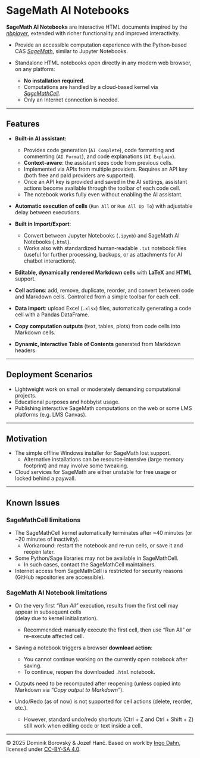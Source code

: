 # SageMath AI Notebooks

**SageMath AI Notebooks** are interactive HTML documents inspired by the [*nbplayer*](https://github.com/ingodahn/nbplayer), extended with richer functionality and improved interactivity.

* Provide an accessible computation experience with the Python‑based CAS [*SageMath*](https://www.sagemath.org/), similar to Jupyter Notebooks.

* Standalone HTML notebooks open directly in any modern web browser, on any platform:

  * **No installation required**.
  * Computations are handled by a cloud‑based kernel via [*SageMathCell*](https://sagecell.sagemath.org/).
  * Only an Internet connection is needed.

***

## Features

* **Built‑in AI assistant:**

  * Provides code generation (`AI Complete`), code formatting and commenting (`AI Format`), and code explanations (`AI Explain`).
  * **Context‑aware**: the assistant sees code from previous cells.
  * Implemented via APIs from multiple providers. Requires an API key (both free and paid providers are supported).
  * Once an API key is provided and saved in the AI settings, assistant actions become available through the toolbar of each code cell.
  * The notebook works fully even without enabling the AI assistant.

* **Automatic execution of cells** (`Run All` or `Run All Up To`) with adjustable delay between executions.

* **Built in Import/Export**:

  * Convert between Jupyter Notebooks (`.ipynb`) and SageMath AI Notebooks (`.html`).
  * Works also with standardized human‑readable `.txt` notebook files (useful for further processing, backups, or as attachments for AI chatbot interactions).

* **Editable, dynamically rendered Markdown cells** with **LaTeX** and **HTML** support.

* **Cell actions**: add, remove, duplicate, reorder, and convert between code and Markdown cells. Controlled from a simple toolbar for each cell.

* **Data import**: upload Excel (`.xlsx`) files, automatically generating a code cell with a Pandas DataFrame.

* **Copy computation outputs** (text, tables, plots) from code cells into Markdown cells.

* **Dynamic, interactive Table of Contents** generated from Markdown headers.

***

## Deployment Scenarios

* Lightweight work on small or moderately demanding computational projects.
* Educational purposes and hobbyist usage.
* Publishing interactive SageMath computations on the web or some LMS platforms (e.g. LMS Canvas).

***

## Motivation

* The simple offline Windows installer for SageMath lost support.
  * Alternative installations can be resource‑intensive (large memory footprint) and may involve some tweaking.
* Cloud services for SageMath are either unstable for free usage or locked behind a paywall.

***

## Known Issues

### SageMathCell limitations

* The SageMathCell kernel automatically terminates after ~40 minutes (or ~20 minutes of inactivity).
  * Workaround: restart the notebook and re‑run cells, or save it and reopen later.
* Some Python/Sage libraries may not be available in SageMathCell.
  * In such cases, contact the SageMathCell maintainers.
* Internet access from SageMathCell is restricted for security reasons (GitHub repositories are accessible).

### SageMath AI Notebook limitations

* On the very first *“Run All”* execution, results from the first cell may appear in subsequent cells\
  (delay due to kernel initialization).
  * Recommended: manually execute the first cell, then use “Run All” or re-execute affected cell.

* Saving a notebook triggers a browser **download action**:

  * You cannot continue working on the currently open notebook after saving.
  * To continue, reopen the downloaded `.html` notebook.

* Outputs need to be recomputed after reopening (unless copied into Markdown via *“Copy output to Markdown”*).

* Undo/Redo (as of now) is not supported for cell actions (delete, reorder, etc.).
  * However, standard undo/redo shortcuts (Ctrl + Z and Ctrl + Shift + Z) still work when editing code or text inside a cell.

***

© 2025 Dominik Borovský & Jozef Hanč. Based on work by [Ingo Dahn](https://github.com/ingodahn/nbplayer), licensed under [CC-BY-SA 4.0](https://creativecommons.org/licenses/by-sa/4.0/).

